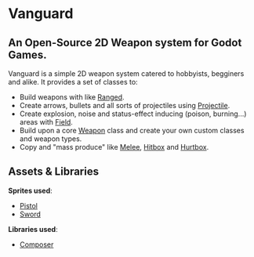 # Vanguard

## An Open-Source 2D Weapon system for Godot Games.

Vanguard is a simple 2D weapon system catered to hobbyists, begginers and alike. It provides a set of classes to: 
* Build weapons with like [Ranged](https://github.com/VargaDot/Vanguard/blob/main/blueprints/ranged/ranged.gd).
* Create arrows, bullets and all sorts of projectiles using [Projectile](https://github.com/VargaDot/Vanguard/blob/main/blueprints/projectile/projectile.gd).
* Create explosion, noise and status-effect inducing (poison, burning...) areas with [Field](https://github.com/VargaDot/Vanguard/blob/main/blueprints/field/field.gd).
* Build upon a core [Weapon](https://github.com/VargaDot/Vanguard/blob/main/blueprints/weapon/weapon.gd) class and create your own custom classes and weapon types.
* Copy and "mass produce" like [Melee](https://github.com/VargaDot/Vanguard/blob/main/blueprints/melee/melee.tscn), [Hitbox](https://github.com/VargaDot/Vanguard/blob/main/blueprints/hitbox/hitbox.gd) and [Hurtbox](https://github.com/VargaDot/Vanguard/blob/main/blueprints/hurtbox/hurtbox.gd).

## Assets & Libraries
**Sprites used**:
- [Pistol](https://opengameart.org/content/gun-glock-26-gen5-9mm-vector)
- [Sword](https://opengameart.org/content/2d-pixel-weapons)

**Libraries used**:
- [Composer](https://github.com/Sparrowworks/ComposerGodot)

